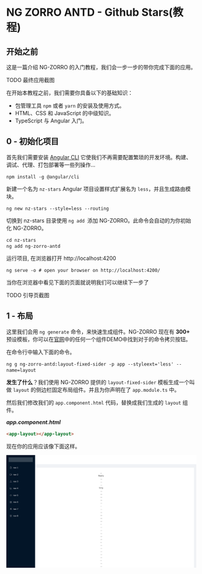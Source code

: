 # NG ZORRO ANTD - Github Stars(教程)

## 开始之前

这是一篇介绍 NG-ZORRO 的入门教程，我们会一步一步的带你完成下面的应用。

TODO 最终应用截图


在开始本教程之前，我们需要你具备以下的基础知识：

- 包管理工具 `npm` 或者 `yarn` 的安装及使用方式。
- HTML、CSS 和 JavaScript 的中级知识。
- TypeScript 与 Angular 入门。

## 0 - 初始化项目

首先我们需要安装 [Angular CLI](https://cli.angular.io/) 它使我们不再需要配置繁琐的开发环境。构建、调试、代理、打包部署等一些列操作...

```base
npm install -g @angular/cli
```

新建一个名为 `nz-stars` Angular 项目设置样式扩展名为 `less`，并且生成路由模块。

```base
ng new nz-stars --style=less --routing
```

切换到 nz-stars 目录使用 `ng add `添加 NG-ZORRO。此命令会自动的为你初始化 NG-ZORRO。

```base
cd nz-stars
ng add ng-zorro-antd
```

运行项目, 在浏览器打开 http://localhost:4200

```base
ng serve -o # open your browser on http://localhost:4200/
```

当你在浏览器中看见下面的页面就说明我们可以继续下一步了

TODO 引导页截图

## 1 - 布局


这里我们会用 `ng generate` 命令，来快速生成组件。NG-ZORRO 现在有 **300+** 预设模板，你可以在[官网](https://ng.ant.design)中的任何一个组件DEMO中找到对于的命令拷贝按钮。

在命令行中输入下面的命令。

```base
ng g ng-zorro-antd:layout-fixed-sider -p app --styleext='less' --name=layout
```

**发生了什么**？我们使用 NG-ZORRO 提供的 `layout-fixed-sider` 模板生成一个叫做 `layout` 的侧边栏固定布局组件。并且为你声明在了 `app.module.ts` 中。



然后我们修改我们的 `app.component.html` 代码，替换成我们生成的 `layout` 组件。

***app.component.html***

```html
<app-layout></app-layout>
```

现在你的应用应该像下面这样。

![1-layout](screenshots/1-layout.png)

